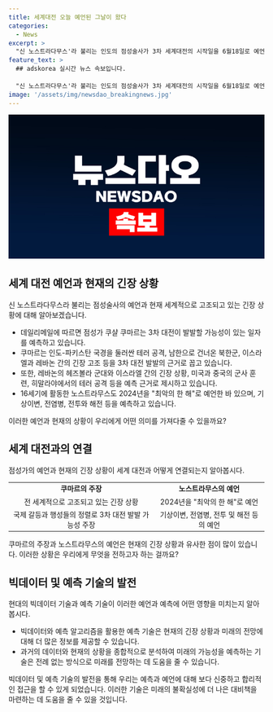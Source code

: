 ```yaml
---
title: 세계대전 오늘 예언된 그날이 왔다
categories:
  - News
excerpt: >
  "신 노스트라다무스'라 불리는 인도의 점성술사가 3차 세계대전의 시작일을 6월18일로 예언했다. 그는 인도-파키스탄 국경을 둘러싼 테러 공격, 남한으로 건너온 북한군, 이스라엘과 레바논 간의 긴장 고조 등을 근거로 삼았으며, 중요한 행성들의 정렬에 따라 각지의 갈등이 촉발되었다고 주장했다. 16세기 프랑스 점성가 노스트라무스는 2024년을 "최악의 한 해"로 예언하며 전염병, 기후위기, 전투, 해전 등을 예측하고 있다. 3차세계대전 #노스트라다무스"
feature_text: >
  ## adskorea 실시간 뉴스 속보입니다.

  "신 노스트라다무스'라 불리는 인도의 점성술사가 3차 세계대전의 시작일을 6월18일로 예언했다. 그는 인도-파키스탄 국경을 둘러싼 테러 공격, 남한으로 건너온 북한군, 이스라엘과 레바논 간의 긴장 고조 등을 근거로 삼았으며, 중요한 행성들의 정렬에 따라 각지의 갈등이 촉발되었다고 주장했다. 16세기 프랑스 점성가 노스트라무스는 2024년을 "최악의 한 해"로 예언하며 전염병, 기후위기, 전투, 해전 등을 예측하고 있다. 3차세계대전 #노스트라다무스"
image: '/assets/img/newsdao_breakingnews.jpg'
---
```


<p><img src="/assets/img/newsdao_breakingnews.jpg" alt="adskorea 속보" /></p>

<h2 data-ke-size="size26">세계 대전 예언과 현재의 긴장 상황</h2>

<p data-ke-size="size16">신 노스트라다무스라 불리는 점성술사의 예언과 현재 세계적으로 고조되고 있는 긴장 상황에 대해 알아보겠습니다.</p>

<ul>
<li>데일리메일에 따르면 점성가 쿠샬 쿠마르는 3차 대전이 발발할 가능성이 있는 일자를 예측하고 있습니다.</li>
<li>쿠마르는 인도-파키스탄 국경을 둘러싼 테러 공격, 남한으로 건너온 북한군, 이스라엘과 레바논 간의 긴장 고조 등을 3차 대전 발발의 근거로 꼽고 있습니다.</li>
<li>또한, 레바논의 헤즈볼라 군대와 이스라엘 간의 긴장 상황, 미국과 중국의 군사 훈련, 히말라야에서의 테러 공격 등을 예측 근거로 제시하고 있습니다.</li>
<li>16세기에 활동한 노스트라무스도 2024년을 "최악의 한 해"로 예언한 바 있으며, 기상이변, 전염병, 전투와 해전 등을 예측하고 있습니다.</li>
</ul>

<p data-ke-size="size16">이러한 예언과 현재의 상황이 우리에게 어떤 의미를 가져다줄 수 있을까요?</p>

<h2 data-ke-size="size26">세계 대전과의 연결</h2>

<p data-ke-size="size16">점성가의 예언과 현재의 긴장 상황이 세계 대전과 어떻게 연결되는지 알아봅시다.</p>

<table>
  <tr>
    <td style="text-align: center; height: 17px;"><b>쿠마르의 주장</b></td>
    <td style="text-align: center; height: 17px;"><b>노스트라무스의 예언</b></td>
  </tr>
  <tr>
    <td style="text-align: center; height: 17px;">전 세계적으로 고조되고 있는 긴장 상황</td>
    <td style="text-align: center; height: 17px;">2024년을 "최악의 한 해"로 예언</td>
  </tr>
  <tr>
    <td style="text-align: center; height: 17px;">국제 갈등과 행성들의 정렬로 3차 대전 발발 가능성 주장</td>
    <td style="text-align: center; height: 17px;">기상이변, 전염병, 전투 및 해전 등의 예언</td>
  </tr>
</table>

<p data-ke-size="size16">쿠마르의 주장과 노스트라무스의 예언은 현재의 긴장 상황과 유사한 점이 많이 있습니다. 이러한 상황은 우리에게 무엇을 전하고자 하는 걸까요?</p>

<h2 data-ke-size="size26">빅데이터 및 예측 기술의 발전</h2>

<p data-ke-size="size16">현대의 빅데이터 기술과 예측 기술이 이러한 예언과 예측에 어떤 영향을 미치는지 알아봅시다.</p>

<ul>
  <li>빅데이터와 예측 알고리즘을 활용한 예측 기술은 현재의 긴장 상황과 미래의 전망에 대해 더 많은 정보를 제공할 수 있습니다.</li>
  <li>과거의 데이터와 현재의 상황을 종합적으로 분석하여 미래의 가능성을 예측하는 기술은 전례 없는 방식으로 미래를 전망하는 데 도움을 줄 수 있습니다.</li>
</ul>

<p data-ke-size="size16">빅데이터 및 예측 기술의 발전을 통해 우리는 예측과 예언에 대해 보다 신중하고 합리적인 접근을 할 수 있게 되었습니다. 이러한 기술은 미래의 불확실성에 더 나은 대비책을 마련하는 데 도움을 줄 수 있을 것입니다.</p>

